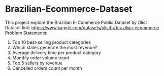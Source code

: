 # Brazilian-Ecommerce-Dataset
This project explore the Brazilian E-Commerce Public Dataset by Olist
Dataset link:
https://www.kaggle.com/datasets/olistbr/brazilian-ecommerce
Problem Statements:
1.	Top 10 best-selling product categories
2.	Which states generate the most revenue?
3.	Average delivery time per product category
4.	Monthly order volume trend
5.	Top 5 sellers by revenue
6.	Cancelled orders count per month
